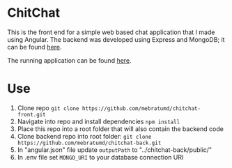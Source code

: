 # ChitChat

This is the front end for a simple web based chat application that I made using Angular. The backend was developed using
Express and MongoDB; it can be found [here](https://github.com/mebratumd/chitchat-back).

The running application can be found [here](https://chitchatmessage.herokuapp.com/chat).

# Use

<ol>
  <li>Clone repo <code>git clone https://github.com/mebratumd/chitchat-front.git</code></li>
  <li>Navigate into repo and install dependencies <code>npm install</code></li>
  <li>Place this repo into a root folder that will also contain the backend code</li>
  <li>Clone backend repo into root folder: <code>git clone https://github.com/mebratumd/chitchat-back.git</code></li>
  <li>In "angular.json" file update <code>outputPath</code> to "../chitchat-back/public/"</li>
  <li>In .env file set <code>MONGO_URI</code> to your database connection URI</li>
</ol>
